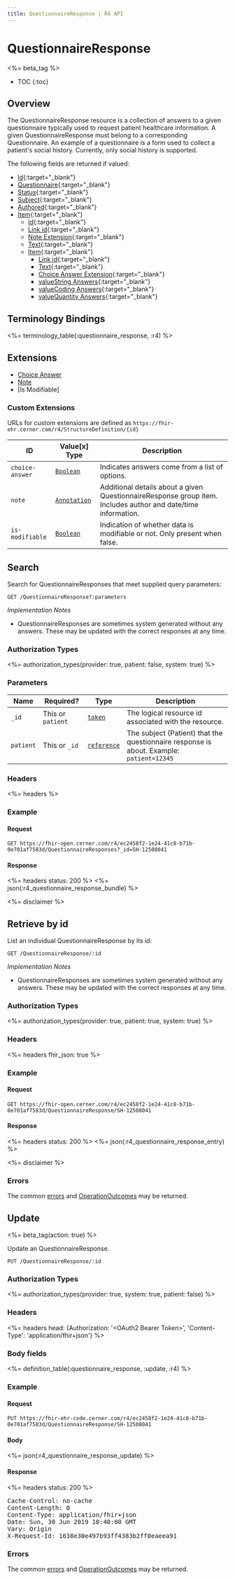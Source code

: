 ```yaml
---
title: QuestionnaireResponse | R4 API
---
```


# QuestionnaireResponse

<%= beta_tag %>

* TOC
{:toc}

## Overview

The QuestionnaireResponse resource is a collection of answers to a given questionnaire typically used to request patient healthcare information. A given QuestionnaireResponse must belong to a corresponding Questionnaire. An example of a questionnaire is a form used to collect a patient's social history. Currently, only social history is supported.

The following fields are returned if valued:

* [Id](https://hl7.org/fhir/R4/resource-definitions.html#Resource.id){:target="_blank"}
* [Questionnaire](https://hl7.org/fhir/r4/questionnaireresponse-definitions.html#QuestionnaireResponse.questionnaire){:target="_blank"}
* [Status](https://hl7.org/fhir/r4/questionnaireresponse-definitions.html#QuestionnaireResponse.status){:target="_blank"}
* [Subject](https://hl7.org/fhir/r4/questionnaireresponse-definitions.html#QuestionnaireResponse.subject){:target="_blank"}
* [Authored](https://hl7.org/fhir/r4/questionnaireresponse-definitions.html#QuestionnaireResponse.authored){:target="_blank"}
* [Item](https://hl7.org/fhir/r4/questionnaireresponse-definitions.html#QuestionnaireResponse.item){:target="_blank"}
    * [Id](https://hl7.org/fhir/R4/element-definitions.html#Element.id){:target="_blank"}
    * [Link id](https://hl7.org/fhir/r4/questionnaireresponse-definitions.html#QuestionnaireResponse.item.linkId){:target="_blank"}
    * [Note Extension](#extensions){:target="_blank"}
    * [Text](https://hl7.org/fhir/r4/questionnaireresponse-definitions.html#QuestionnaireResponse.item.text){:target="_blank"}
    * [Item](https://hl7.org/fhir/r4/questionnaireresponse-definitions.html#QuestionnaireResponse.item.item){:target="_blank"}
        * [Link id](https://hl7.org/fhir/r4/questionnaireresponse-definitions.html#QuestionnaireResponse.item.linkId){:target="_blank"}
        * [Text](https://hl7.org/fhir/r4/questionnaireresponse-definitions.html#QuestionnaireResponse.item.text){:target="_blank"}
        * [Choice Answer Extension](#extensions){:target="_blank"}
        * [valueString Answers](https://hl7.org/fhir/r4/datatypes.html#string){:target="_blank"}
        * [valueCoding Answers](https://hl7.org/fhir/r4/datatypes.html#Coding){:target="_blank"}
        * [valueQuantity Answers](https://hl7.org/fhir/r4/datatypes.html#Quantity){:target="_blank"}

## Terminology Bindings

<%= terminology_table(:questionnaire_response, :r4) %>

## Extensions

* [Choice Answer]
* [Note]
* [Is Modifiable]

### Custom Extensions

URLs for custom extensions are defined as `https://fhir-ehr.cerner.com/r4/StructureDefinition/{id}`

 ID              | Value\[x] Type                                                    | Description                   
-----------------|-------------------------------------------------------------------|-----------------------------------------------
 `choice-answer` | [`Boolean`](https://hl7.org/fhir/r4/datatypes.html#boolean)       | Indicates answers come from a list of options.
 `note`          | [`Annotation`](https://hl7.org/fhir/r4/datatypes.html#annotation) | Additional details about a given QuestionnaireResponse group item. Includes author and date/time information.
 `is-modifiable` | [`Boolean`](https://hl7.org/fhir/r4/datatypes.html#boolean)       | Indication of whether data is modifiable or not. Only present when false.

## Search

Search for QuestionnaireResponses that meet supplied query parameters:

    GET /QuestionnaireResponse?:parameters

_Implementation Notes_

* QuestionnaireResponses are sometimes system generated without any answers. These may be updated with the correct responses at any time.

### Authorization Types

<%= authorization_types(provider: true, patient: false, system: true) %>

### Parameters

 Name      | Required?         | Type          | Description
-----------|------------------ |---------------|--------------------------------------------------------------------------------------------
 `_id`     | This or `patient` | [`token`]     | The logical resource id associated with the resource.
 `patient` | This or `_id`     | [`reference`] | The subject (Patient) that the questionnaire response is about. Example: `patient=12345`

### Headers

<%= headers %>

### Example

#### Request

    GET https://fhir-open.cerner.com/r4/ec2458f2-1e24-41c8-b71b-0e701af7583d/QuestionnaireResponses?_id=SH-12508041

#### Response

<%= headers status: 200 %>
<%= json(:r4_questionnaire_response_bundle) %>

<%= disclaimer %>

## Retrieve by id

List an individual QuestionnaireResponse by its id:

    GET /QuestionnaireResponse/:id

_Implementation Notes_

* QuestionnaireResponses are sometimes system generated without any answers. These may be updated with the correct responses at any time.

### Authorization Types

<%= authorization_types(provider: true, patient: true, system: true) %>

### Headers

<%= headers fhir_json: true %>

### Example

#### Request

    GET https://fhir-open.cerner.com/r4/ec2458f2-1e24-41c8-b71b-0e701af7583d/QuestionnaireResponse/SH-12508041

#### Response

<%= headers status: 200 %>
<%= json(:r4_questionnaire_response_entry) %>

<%= disclaimer %>

### Errors

The common [errors] and [OperationOutcomes] may be returned.

## Update

<%= beta_tag(action: true) %>

Update an QuestionnaireResponse.

    PUT /QuestionnaireResponse/:id

### Authorization Types

<%= authorization_types(provider: true, system: true, patient: false) %>

### Headers

<%= headers head: {Authorization: '&lt;OAuth2 Bearer Token>', 'Content-Type': 'application/fhir+json'} %>

### Body fields

<%= definition_table(:questionnaire_response, :update, :r4) %>

### Example

#### Request

    PUT https://fhir-ehr-code.cerner.com/r4/ec2458f2-1e24-41c8-b71b-0e701af7583d/QuestionnaireResponse/SH-12508041

#### Body

<%= json(:r4_questionnaire_response_update) %>

#### Response

<%= headers status: 200 %>
<pre class="terminal">
Cache-Control: no-cache
Content-Length: 0
Content-Type: application/fhir+json
Date: Sun, 30 Jun 2019 10:40:00 GMT
Vary: Origin
X-Request-Id: 1638e30e497b93ff4383b2ff0eaeea91
</pre>

### Errors

The common [errors] and [OperationOutcomes] may be returned.

[`reference`]: https://hl7.org/fhir/r4/search.html#reference
[`token`]: https://hl7.org/fhir/R4/search.html#token
[errors]: ../../#client-errors
[Note]: #custom-extensions
[Choice Answer]: #custom-extensions
[OperationOutcomes]: ../../#operation-outcomes
